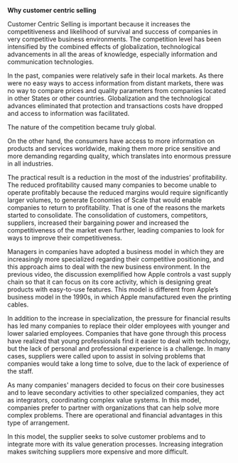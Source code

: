 **Why customer centric selling**



Customer Centric Selling is important because it increases the competitiveness and likelihood of survival and success of companies in very competitive business environments. The competition level has been intensified by the combined effects of globalization, technological advancements in all the areas of knowledge, especially information and communication technologies.



In the past, companies were relatively safe in their local markets. As there were no easy ways to access information from distant markets, there was no way to compare prices and quality parameters from companies located in other States or other countries. Globalization and the technological advances eliminated that protection and transactions costs have dropped and access to information was facilitated.



The nature of the competition became truly global.



On the other hand, the consumers have access to more information on products and services worldwide, making them more price sensitive and more demanding regarding quality, which translates into enormous pressure in all industries.



The practical result is a reduction in the most of the industries’ profitability. The reduced profitability caused many companies to become unable to operate profitably because the reduced margins would require significantly larger volumes, to generate Economies of Scale that would enable companies to return to profitability. That is one of the reasons the markets started to consolidate. The consolidation of customers, competitors, suppliers, increased their bargaining power and increased the competitiveness of the market even further, leading companies to look for ways to improve their competitiveness.



Managers in companies have adopted a business model in which they are increasingly more specialized regarding their competitive positioning, and this approach aims to deal with the new business environment. In the previous video, the discussion exemplified how Apple controls a vast supply chain so that it can focus on its core activity, which is designing great products with easy-to-use features. This model is different from Apple’s business model in the 1990s, in which Apple manufactured even the printing cables.



In addition to the increase in specialization, the pressure for financial results has led many companies to replace their older employees with younger and lower salaried employees. Companies that have gone through this process have realized that young professionals find it easier to deal with technology, but the lack of personal and professional experience is a challenge. In many cases, suppliers were called upon to assist in solving problems that companies would take a long time to solve, due to the lack of experience of the staff.



As many companies' managers decided to focus on their core businesses and to leave secondary activities to other specialized companies, they act as integrators, coordinating complex value systems. In this model, companies prefer to partner with organizations that can help solve more complex problems. There are operational and financial advantages in this type of arrangement.



In this model, the supplier seeks to solve customer problems and to integrate more with its value generation processes. Increasing integration makes switching suppliers more expensive and more difficult.